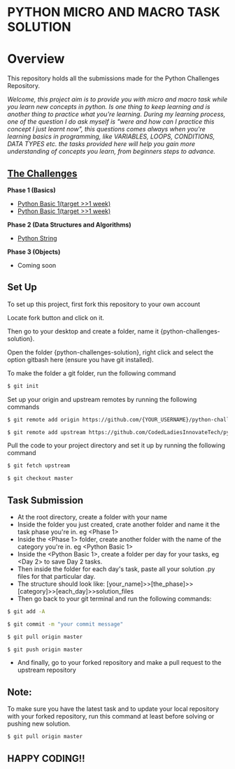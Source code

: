 # **PYTHON MICRO AND MACRO TASK SOLUTION**

# **Overview**

This repository holds all the submissions made for the Python Challenges Repository.

_Welcome, this project aim is to provide you with micro and macro task while you learn new concepts in python. Is one thing to keep learning and is another thing to practice what you're learning. During my learning process, one of the question I do ask myself is "were and how can I practice this concept I just learnt now", this questions comes always when you're learning basics in programming, like VARIABLES, LOOPS, CONDITIONS, DATA TYPES etc. the tasks provided here will help you gain more understanding of concepts you learn, from beginners steps to advance._

## [The Challenges](https://github.com/CodedLadiesInnovateTech/python-challenges)

**Phase 1 (Basics)**

- [Python Basic 1(target >>1 week)](https://github.com/CodedLadiesInnovateTech/python-challenges/tree/master/Phase-1/Python%20Basic%201)
- [Python Basic 1(target >>1 week)](https://github.com/CodedLadiesInnovateTech/python-challenges/tree/master/Phase-1/Python%20Basic%202)


**Phase 2 (Data Structures and Algorithms)**

- [Python String](https://github.com/CodedLadiesInnovateTech/python-challenges/tree/master/Phase-2/String)

**Phase 3 (Objects)**

- Coming soon

## Set Up

To set up this project, first fork this repository to your own account

Locate fork button and click on it.

Then go to your desktop and create a folder, name it {python-challenges-solution}.

Open the folder {python-challenges-solution}, right click and select the option gitbash here 
(ensure you have git installed).

To make the folder a git folder, run the following command

```sh
$ git init
```

Set up your origin and upstream remotes by running the following commands

```sh
$ git remote add origin https://github.com/{YOUR_USERNAME}/python-challenge-solutions.git
```

```sh
$ git remote add upstream https://github.com/CodedLadiesInnovateTech/python-challenge-solutions.git
```

Pull the code to your project directory and set it up by running the following command

```sh
$ git fetch upstream
```

```sh
$ git checkout master
```

## Task Submission

- At the root directory, create a folder with your name
- Inside the folder you just created, crate another folder and name it the task phase you're in. eg <Phase 1>
- Inside the <Phase 1> folder, create another folder with the name of the category you're in. eg <Python Basic 1>
- Inside the <Python Basic 1>, create a folder per day for your tasks, eg <Day 2> to save Day 2 tasks.
- Then inside the folder for each day's task, paste all your solution .py files for that particular day.
- The structure should look like: [your_name]>>[the_phase]>>[category]>>[each_day]>>solution_files
- Then go back to your git terminal and run the following commands:
```sh
$ git add -A
```
```sh
$ git commit -m "your commit message"
```
```sh
$ git pull origin master
```
```sh
$ git push origin master
```
- And finally, go to your forked repository and make a pull request to the upstream repository 


## Note:

To make sure you have the latest task and to update your local repository with your forked repository, run this command at least before solving or pushing new solution.

```sh
$ git pull origin master
```
## HAPPY CODING!!
